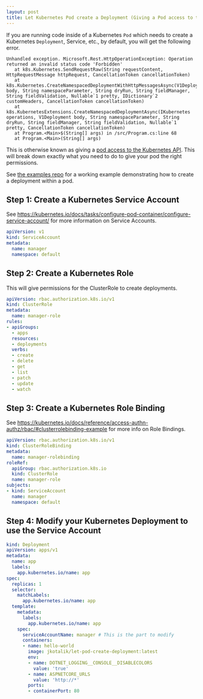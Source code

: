 ```yaml
---
layout: post
title: Let Kubernetes Pod create a Deployment (Giving a Pod access to the Kubernetes API)
---
```


If you are running code inside of a Kubernetes `Pod` which needs to create a Kubernetes `Deployment`, Service, etc., by default, you will get the following error.

```
Unhandled exception. Microsoft.Rest.HttpOperationException: Operation returned an invalid status code 'Forbidden'
   at k8s.Kubernetes.SendRequestRaw(String requestContent, HttpRequestMessage httpRequest, CancellationToken cancellationToken)
   at k8s.Kubernetes.CreateNamespacedDeploymentWithHttpMessagesAsync(V1Deployment body, String namespaceParameter, String dryRun, String fieldManager, String fieldValidation, Nullable`1 pretty, IDictionary`2 customHeaders, CancellationToken cancellationToken)
   at k8s.KubernetesExtensions.CreateNamespacedDeploymentAsync(IKubernetes operations, V1Deployment body, String namespaceParameter, String dryRun, String fieldManager, String fieldValidation, Nullable`1 pretty, CancellationToken cancellationToken)
   at Program.<Main>$(String[] args) in /src/Program.cs:line 68
   at Program.<Main>(String[] args)
```

This is otherwise known as giving a [pod access to the Kubernetes API](https://kubernetes.io/docs/tasks/run-application/access-api-from-pod/#accessing-the-api-from-within-a-pod). This will break down exactly what you need to do to give your pod the right permissions.

See [the examples repo](https://github.com/jkotalik/examples/tree/main/examples/let-pod-create-deployment) for a working example demonstrating how to create a deployment within a pod.

## Step 1: Create a Kubernetes Service Account

See https://kubernetes.io/docs/tasks/configure-pod-container/configure-service-account/ for more information on Service Accounts.

```yaml
apiVersion: v1
kind: ServiceAccount
metadata:
  name: manager
  namespace: default
```

## Step 2: Create a Kubernetes Role

This will give permissions for the ClusterRole to create deployments.

```yaml
apiVersion: rbac.authorization.k8s.io/v1
kind: ClusterRole
metadata:
  name: manager-role
rules:
- apiGroups:
  - apps
  resources:
  - deployments
  verbs:
  - create
  - delete
  - get
  - list
  - patch
  - update
  - watch
```

## Step 3: Create a Kubernetes Role Binding

See https://kubernetes.io/docs/reference/access-authn-authz/rbac/#clusterrolebinding-example for more info on Role Bindings.

```yaml
apiVersion: rbac.authorization.k8s.io/v1
kind: ClusterRoleBinding
metadata:
  name: manager-rolebinding
roleRef:
  apiGroup: rbac.authorization.k8s.io
  kind: ClusterRole
  name: manager-role
subjects:
- kind: ServiceAccount
  name: manager
  namespace: default
```

## Step 4: Modify your Kubernetes Deployment to use the Service Account

```yaml
kind: Deployment
apiVersion: apps/v1
metadata:
  name: app
  labels:
    app.kubernetes.io/name: app
spec:
  replicas: 1
  selector:
    matchLabels:
      app.kubernetes.io/name: app
  template:
    metadata:
      labels:
        app.kubernetes.io/name: app
    spec:
      serviceAccountName: manager # This is the part to modify
      containers:
      - name: hello-world
        image: jkotalik/let-pod-create-deployment:latest
        env:
        - name: DOTNET_LOGGING__CONSOLE__DISABLECOLORS
          value: 'true'
        - name: ASPNETCORE_URLS
          value: 'http://*'
        ports:
        - containerPort: 80
```
